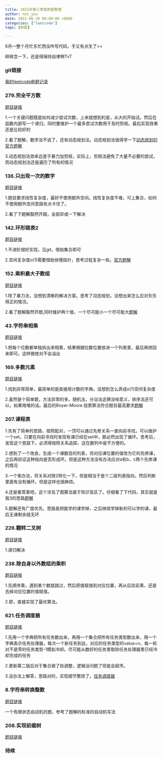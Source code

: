 ```yaml
---
title: 2021年第三季度刷题整理
author: not_you
date: 2021-06-30 00:00:00 +0800
categories: ["leetcode"]
tags: [刷题]

---
```


6月一整个月忙东忙西没咋写代码，手又有点生了==

碎碎念一下，还是得保持自律啊TvT

### git链接

[我的leetcode刷题记录](https://github.com/hubing1791/my_leetcode)

### 279.完全平方数

[题目链接](https://leetcode-cn.com/problems/perfect-squares/)

1.一个关键问题既是如何减少尝试次数，上来就想到的是，从大的开始试。然后在函数内部写一个递归，同时要维护一个最多尝试次数用于及时剪枝。最后实现效果还是比较好的

2.看了题解，数学法不说了，还有动态规划法。动态规划法值得学一下[动态规划的官方题解](https://leetcode-cn.com/problems/perfect-squares/solution/wan-quan-ping-fang-shu-by-leetcode-solut-t99c/)

3.动态规划法效率远差于暴力加剪枝，实际上，剪枝法避免了大量不必要的尝试，而动态规划法还是遍历了所有的情况



### 136.只出现一次的数字

[题目链接](https://leetcode-cn.com/problems/single-number/)

1.题目要求线性复杂度，最好不使用额外空间。线性复杂度不难，可上集合，如何不使用额外空间思路有点卡住了。

2.看了下题解豁然开朗，全部异或一下解决



### 142.环形链表2

[题目链接](https://leetcode-cn.com/problems/linked-list-cycle-ii/)

1.不进阶很好实现，见git。借助集合即可

2.空间复杂度o(1)需要借助快慢指针，思考过程复杂一些。[官方题解](https://leetcode-cn.com/problems/linked-list-cycle-ii/solution/huan-xing-lian-biao-ii-by-leetcode-solution/)



### 152.乘积最大子数组

[题目链接](https://leetcode-cn.com/problems/maximum-product-subarray/)

1.除了暴力法，没想到清晰的解决方案。思考了动态规划，没想出来怎么应对负负得正的情况。

2.看了题解豁然开朗,同时维护两个值，一个尽可能小一个尽可能大[题解](https://leetcode-cn.com/problems/maximum-product-subarray/solution/cheng-ji-zui-da-zi-shu-zu-by-leetcode-solution/)



### 43.字符串相乘

[题目链接](https://leetcode-cn.com/problems/multiply-strings/)

1.把每个位数都单独拆出来相乘，结果根据位数位置放进一个列表里，最后再拼回来即可。这样做绝对不会溢出



### 169.多数元素

[题目链接](https://leetcode-cn.com/problems/majority-element/)

1.找到非常简单，最简单的是直接用计数的字典。没想到怎么弄成o(1)空间复杂度

2.虽然是个简单题，方法异常的多。随机法，分治法这俩没啥意义，排序法还可以，如果用堆的话。最后的Boyer-Moore 投票算法符合题目最高要求[题解](https://leetcode-cn.com/problems/majority-element/solution/duo-shu-yuan-su-by-leetcode-solution/)



### 207.课程表

1.先有了简单的思路，按照配对，一顶可以通过先修关系一直向前寻找，可以维护一个set，只要在向前寻找时发现有课已经在set中，那必然出现了循环。思考后，发现这个思路下，必须得按照关系追踪，这在数列中是不方便的。

2.想到了一个改良，生成一个课数目的列表，将对应课位置的值改为它的先修课，之后再验证这种指向是否形成环。但是这种方法没有办法应对a有b，c两个先修课的情况

3.一个笨办法，将关系对按2转化一下，但是相当于是个二级列表指向，然后判断里面有没有循环。但是这样也很麻烦。

4.还是看答案吧，这个涉及了图算法属于知识盲区了。仔细看了下代码，其实就是我3的思路[题解](https://leetcode-cn.com/problems/course-schedule/solution/ke-cheng-biao-by-leetcode-solution/)

5.题解还有广度优先，思路是把能学的课学掉，之后继续学掉新的可以学的课，最后无课剩余就无环



### 226.翻转二叉树

[题目链接](https://leetcode-cn.com/problems/invert-binary-tree/)

1.递归解决



### 238.除自身以外数组的乘积

[题目链接](https://leetcode-cn.com/problems/product-of-array-except-self/)

1.先顺序乘，遇到某个数就跳过，然后把值赋值到对应位置，再从后往前乘，还是去掉对应位置的值赋值。

2.耶，直接实现了最优算法。



### 621.任务调度器

[题目链接](https://leetcode-cn.com/problems/task-scheduler/)

1.先用一个字典把所有任务数出来，再用一个集合把所有任务类型数出来，用一个字典表示任务处理器，每次一个新任务到达，对应的任务类型的value+n，每一轮对不是零的任务类型-1模拟冷却。尽可能从数好的任务里取除任务处理器里已经冷却完成的任务

2.更新第二版后对于集合做了些调整，逻辑没问题了但是会超市。

3.没办法上解答，思路对的，实现细节繁琐了。[任务调度器](https://leetcode-cn.com/problems/task-scheduler/solution/ren-wu-diao-du-qi-by-leetcode-solution-ur9w/)



### 8.字符串转换整数

[题目链接](https://leetcode-cn.com/problems/string-to-integer-atoi/)

一个有限状态自动机的题，参考了题解的标准的自动机写法



### 208.实现前缀树

[题目链接](https://leetcode-cn.com/problems/implement-trie-prefix-tree/)

### 待续




